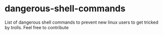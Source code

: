 # dangerous-shell-commands
List of dangerous shell commands to prevent new linux users to get tricked by trolls. Feel free to contribute
